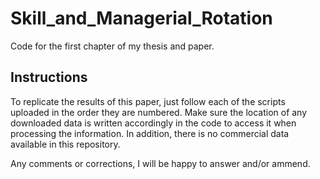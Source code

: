 # Skill_and_Managerial_Rotation
Code for the first chapter of my thesis and paper. 

## Instructions
To replicate the results of this paper, just follow each of the scripts uploaded in the order they are numbered. Make sure the location of any downloaded data is written accordingly in the code to access it when processing the information. In addition, there is no commercial data available in this repository. 

Any comments or corrections, I will be happy to answer and/or ammend. 
